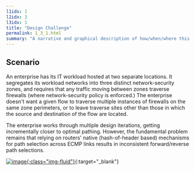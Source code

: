 ```yaml
---
l1idx: 1
l2idx: 3
l3idx: 1
title: "Design Challenge"
permalink: 1_3_1.html
summary: "A narrative and graphical description of how/when/where this challenge emerges."
---
```


## Scenario

An enterprise has its IT workload hosted at two separate locations.  It segregates its workload networks into three distinct network-security zones, and requires that any traffic moving between zones traverse firewalls (where network-security policy is enforced.)  The enterprise doesn't want a given flow to traverse multiple instances of firewalls on the same zone perimeters, or to leave traverse sites other than those in which the source and destination of the flow are located.

The enterprise works through multiple design iterations, getting incrementally closer to optimal pathing.  However, the fundamental problem remains that relying on routers' native (hash-of-header based) mechanisms for path selection across ECMP links results in inconsistent forward/reverse path selections.

[![image](./spont-sym-abstract-1.drawio.svg){:class="img-fluid"}](./pages/1/3%20(spontaneous-symmetry)/spont-sym-abstract-1.drawio.svg){:target="_blank"}
